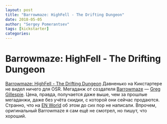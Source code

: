 ```yaml
---
layout: post
title: "Barrowmaze: HighFell - The Drifting Dungeon"
date: 2018-05-05
author: "Sergey Pomerantsev"
tags: [kickstarter]
categories:
---
```


# Barrowmaze: HighFell - The Drifting Dungeon

[Barrowmaze: HighFell - The Drifting Dungeon](https://www.kickstarter.com/projects/843284272/barrowmaze-highfell-the-drifting-dungeon)
Давненько на Кикстартере не видел ничего для OSR.
Мегаданж от создателя [Barrowmaze](https://www.drivethrurpg.com/product/139762/Barrowmaze-Complete) — [Greg Gillespie](http://lead-men-tell-no-tales.blogspot.com/).
Цена, правда, получается даже выше, чем за прошлые мегаданжи, даже без учёта скидки, с которой они сейчас продаются.
Странно, что на [EN World](http://www.enworld.org/forum/forumdisplay.php?10-Publishers-Promotions-Press-Releases-DMs-Guild-amp-Kickstarter-Announcements) об этом до сих пор не написали.
Впрочем, оригинальный Barrowmaze я сам ещё не смотрел, но пишут, что хороший.

